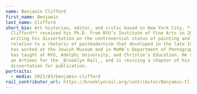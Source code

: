 ```yaml
---
name: Benjamin Clifford
first_name: Benjamin
last_name: Clifford
short_bio: Art historian, editor, and critic based in New York City, **Benjamin
  Clifford** received his Ph.D. from NYU’s Institute of Fine Arts in 2019,
  writing his dissertation on the controversial status of painting and its
  relation to a rhetoric of postmodernism that developed in the late 1970s. He
  has worked at the Jewish Museum and in MoMA’s Department of Photography, and
  has taught at NYU, Adelphi University, and Christie’s Education. He serves as
  an ArtSeen for the _Brooklyn Rail_, and is revising a chapter of his
  dissertation for publication.
portraits:
  - media: 2021/03/benjamin-clifford
rail_contributor_url: https://brooklynrail.org/contributor/Benjamin-Clifford
---
```

